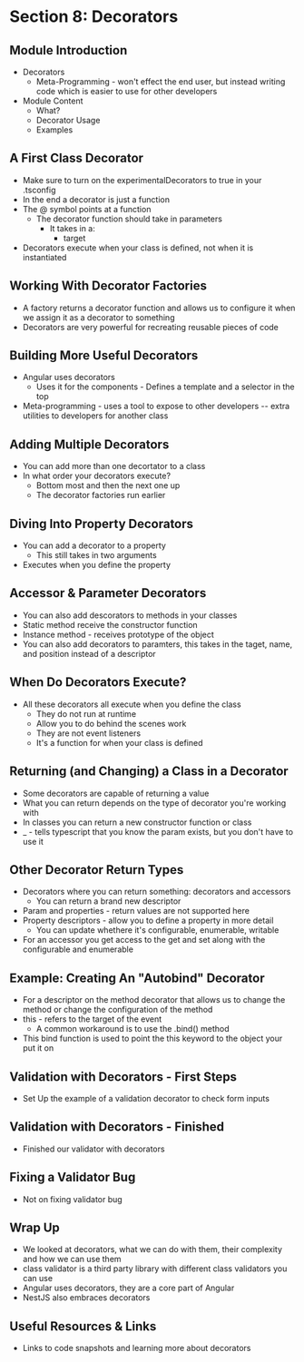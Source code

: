 # Section 8: Decorators

## Module Introduction
- Decorators 
  - Meta-Programming - won't effect the end user, but instead writing code which is easier to use for other developers 
- Module Content 
  - What? 
  - Decorator Usage
  - Examples 

## A First Class Decorator
- Make sure to turn on the experimentalDecorators to true in your .tsconfig
- In the end a decorator is just a function 
- The @ symbol points at a function 
  - The decorator function should take in parameters 
    - It takes in a: 
      - target 
- Decorators execute when your class is defined, not when it is instantiated 

## Working With Decorator Factories
- A factory returns a decorator function and allows us to configure it when we assign it as a decorator to something 
- Decorators are very powerful for recreating reusable pieces of code

## Building More Useful Decorators
- Angular uses decorators 
  - Uses it for the components - Defines a template and a selector in the top 
- Meta-programming - uses a tool to expose to other developers -- extra utilities to developers for another class 

## Adding Multiple Decorators
- You can add more than one decortator to a class 
- In what order your decorators execute? 
  - Bottom most and then the next one up 
  - The decorator factories run earlier 

## Diving Into Property Decorators
- You can add a decorator to a property
  - This still takes in two arguments 
- Executes when you define the property 

## Accessor & Parameter Decorators
- You can also add descorators to methods in your classes 
- Static method receive the constructor function 
- Instance method - receives prototype of the object 
- You can also add decorators to paramters, this takes in the taget, name, and position instead of a descriptor 

## When Do Decorators Execute?
- All these decorators all execute when you define the class
  - They do not run at runtime 
  - Allow you to do behind the scenes work 
  - They are not event listeners
  - It's a function for when your class is defined 

## Returning (and Changing) a Class in a Decorator
- Some decorators are capable of returning a value 
- What you can return depends on the type of decorator you're working with 
- In classes you can return a new constructor function or class 
- _ - tells typescript that you know the param exists, but you don't have to use it 

## Other Decorator Return Types
- Decorators where you can return something: decorators and accessors 
  - You can return a brand new descriptor 
- Param and properties - return values are not supported here  
- Property descriptors - allow you to define a property in more detail 
  - You can update whethere it's configurable, enumerable, writable
- For an accessor you get access to the get and set along with the configurable and enumerable 

## Example: Creating An "Autobind" Decorator
- For a descriptor on the method decorator that allows us to change the method or change the configuration of the method 
- this - refers to the target of the event 
  - A common workaround is to use the .bind() method 
- This bind function is used to point the this keyword to the object your put it on 

## Validation with Decorators - First Steps
- Set Up the example of a validation decorator to check form inputs 

## Validation with Decorators - Finished
- Finished our validator with decorators 

## Fixing a Validator Bug
- Not on fixing validator bug 

## Wrap Up
- We looked at decorators, what we can do with them, their complexity and how we can use them 
- class validator is a third party library with different class validators you can use 
- Angular uses decorators, they are a core part of Angular 
- NestJS also embraces decorators 

## Useful Resources & Links
- Links to code snapshots and learning more about decorators 
